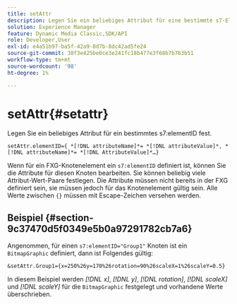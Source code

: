 ```yaml
---
title: setAttr
description: Legen Sie ein beliebiges Attribut für eine bestimmte s7-Element-ID fest.
solution: Experience Manager
feature: Dynamic Media Classic,SDK/API
role: Developer,User
exl-id: e4a51b97-ba5f-42a9-8d7b-8dc42ad5fe24
source-git-commit: 38f3e425be0ce3e241fc18b477e3f68b7b763b51
workflow-type: tm+mt
source-wordcount: '98'
ht-degree: 1%

---
```


# setAttr{#setattr}

Legen Sie ein beliebiges Attribut für ein bestimmtes s7:elementID fest.

`setAttr.elementID={ *[!DNL attributeName]*= *[!DNL attributeValue]*, *[!DNL attributeName]*= *[!DNL AttributeValue]*…}`

Wenn für ein FXG-Knotenelement ein `s7:elementID` definiert ist, können Sie die Attribute für diesen Knoten bearbeiten. Sie können beliebig viele Attribut-Wert-Paare festlegen. Die Attribute müssen nicht bereits in der FXG definiert sein, sie müssen jedoch für das Knotenelement gültig sein. Alle Werte zwischen `{}` müssen mit Escape-Zeichen versehen werden.

## Beispiel {#section-9c37470d5f0349e5b0a97291782cb7a6}

Angenommen, für einen `s7:elementID="Group1"` Knoten ist ein `BitmapGraphic` definiert, dann ist Folgendes gültig:

`&setAttr.Group1={x=250%26y=170%26rotation=90%26scaleX=1%26scaleY=0.5}`

In diesem Beispiel werden *[!DNL x]*, *[!DNL y]*, *[!DNL rotation]*, *[!DNL scaleX]* und *[!DNL scaleY]* für die `BitmapGraphic` festgelegt und vorhandene Werte überschrieben.
